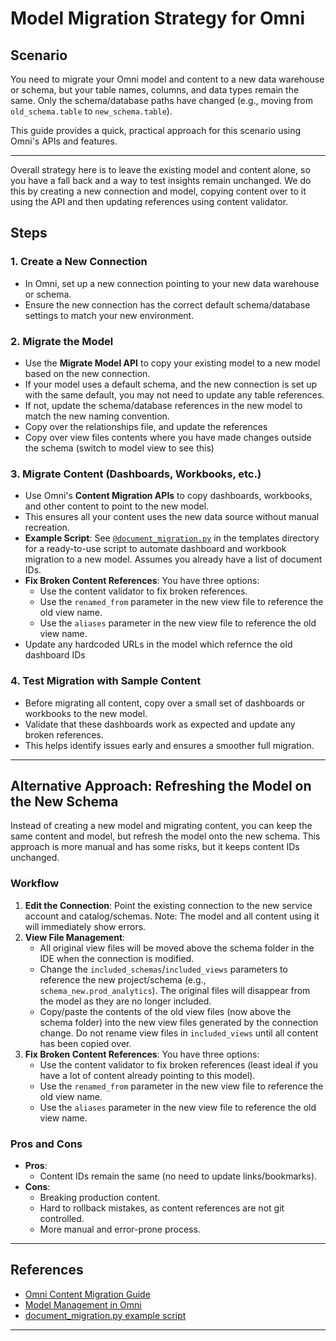 # Model Migration Strategy for Omni

## Scenario
You need to migrate your Omni model and content to a new data warehouse or schema, but your table names, columns, and data types remain the same. Only the schema/database paths have changed (e.g., moving from `old_schema.table` to `new_schema.table`).

This guide provides a quick, practical approach for this scenario using Omni's APIs and features.

---
Overall strategy here is to leave the existing model and content alone, so you have a fall back and a way to test insights remain unchanged. We do this by creating a new connection and model, copying content over to it using the API and then updating references using content validator.

## Steps

### 1. Create a New Connection
- In Omni, set up a new connection pointing to your new data warehouse or schema.
- Ensure the new connection has the correct default schema/database settings to match your new environment.

### 2. Migrate the Model
- Use the **Migrate Model API** to copy your existing model to a new model based on the new connection.
- If your model uses a default schema, and the new connection is set up with the same default, you may not need to update any table references.
- If not, update the schema/database references in the new model to match the new naming convention.
- Copy over the relationships file, and update the references
- Copy over view files contents where you have made changes outside the schema (switch to model view to see this)

### 3. Migrate Content (Dashboards, Workbooks, etc.)
- Use Omni's **Content Migration APIs** to copy dashboards, workbooks, and other content to point to the new model.
- This ensures all your content uses the new data source without manual recreation.
- **Example Script**: See [`@document_migration.py`](../templates/document_migration.py) in the templates directory for a ready-to-use script to automate dashboard and workbook migration to a new model. Assumes you already have a list of document IDs.
- **Fix Broken Content References**: You have three options:
   - Use the content validator to fix broken references.
   - Use the `renamed_from` parameter in the new view file to reference the old view name.
   - Use the `aliases` parameter in the new view file to reference the old view name.
- Update any hardcoded URLs in the model which refernce the old dashboard IDs

### 4. Test Migration with Sample Content
- Before migrating all content, copy over a small set of dashboards or workbooks to the new model.
- Validate that these dashboards work as expected and update any broken references.
- This helps identify issues early and ensures a smoother full migration.

---

## Alternative Approach: Refreshing the Model on the New Schema

Instead of creating a new model and migrating content, you can keep the same content and model, but refresh the model onto the new schema. This approach is more manual and has some risks, but it keeps content IDs unchanged.

### Workflow
1. **Edit the Connection**: Point the existing connection to the new service account and catalog/schemas. Note: The model and all content using it will immediately show errors.
2. **View File Management**:
   - All original view files will be moved above the schema folder in the IDE when the connection is modified.
   - Change the `included_schemas`/`included_views` parameters to reference the new project/schema (e.g., `schema_new.prod_analytics`). The original files will disappear from the model as they are no longer included.
   - Copy/paste the contents of the old view files (now above the schema folder) into the new view files generated by the connection change. Do not rename view files in `included_views` until all content has been copied over.
3. **Fix Broken Content References**: You have three options:
   - Use the content validator to fix broken references (least ideal if you have a lot of content already pointing to this model).
   - Use the `renamed_from` parameter in the new view file to reference the old view name.
   - Use the `aliases` parameter in the new view file to reference the old view name.

### Pros and Cons
- **Pros**:
  - Content IDs remain the same (no need to update links/bookmarks).
- **Cons**:
  - Breaking production content.
  - Hard to rollback mistakes, as content references are not git controlled.
  - More manual and error-prone process.

---

## References
- [Omni Content Migration Guide](https://docs.omni.co/docs/finding-content/migrate-content)
- [Model Management in Omni](https://docs.omni.co/docs/modeling/model-management)
- [document_migration.py example script](../templates/document_migration.py)

---

